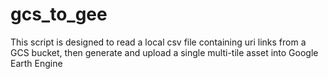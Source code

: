 # gcs_to_gee
This script is designed to read a local csv file containing uri links from a GCS bucket, then generate and upload a single multi-tile asset into Google Earth Engine
